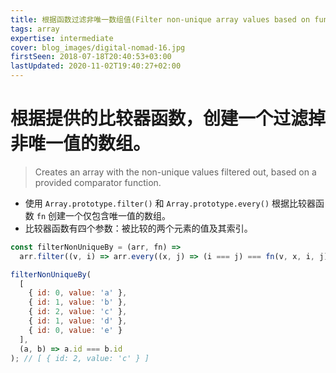 ```yaml
---
title: 根据函数过滤非唯一数组值(Filter non-unique array values based on function)
tags: array
expertise: intermediate
cover: blog_images/digital-nomad-16.jpg
firstSeen: 2018-07-18T20:40:53+03:00
lastUpdated: 2020-11-02T19:40:27+02:00
---
```


# 根据提供的比较器函数，创建一个过滤掉非唯一值的数组。
> Creates an array with the non-unique values filtered out, based on a provided comparator function.

- 使用 `Array.prototype.filter()` 和 `Array.prototype.every()` 根据比较器函数 `fn` 创建一个仅包含唯一值的数组。
- 比较器函数有四个参数：被比较的两个元素的值及其索引。

```js
const filterNonUniqueBy = (arr, fn) =>
  arr.filter((v, i) => arr.every((x, j) => (i === j) === fn(v, x, i, j)));
```

```js
filterNonUniqueBy(
  [
    { id: 0, value: 'a' },
    { id: 1, value: 'b' },
    { id: 2, value: 'c' },
    { id: 1, value: 'd' },
    { id: 0, value: 'e' }
  ],
  (a, b) => a.id === b.id
); // [ { id: 2, value: 'c' } ]
```
